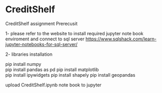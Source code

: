 # CreditShelf
CreditShelf assignment 
Prerecusit 

1- please refer to the website to install required jupyter note book enviroment and connect to sql server
https://www.sqlshack.com/learn-jupyter-notebooks-for-sql-server/ 

 
2- libraries installation 

pip install numpy  
pip install  pandas as pd
pip install  matplotlib  
pip install ipywidgets
pip install shapely
pip install geopandas  


upload CreditShelf.ipynb note book to jupyter 
